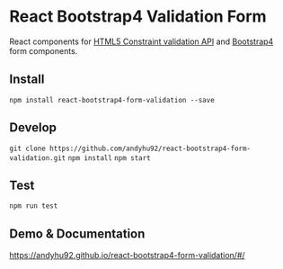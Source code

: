 # React Bootstrap4 Validation Form

React components for [HTML5 Constraint validation API](https://developer.mozilla.org/en-US/docs/Web/Guide/HTML/HTML5/Constraint_validation]) and [Bootstrap4](http://getbootstrap.com/) form components.

## Install

`npm install react-bootstrap4-form-validation --save`

## Develop

`git clone https://github.com/andyhu92/react-bootstrap4-form-validation.git`
`npm install`
`npm start`

## Test

`npm run test`

## Demo & Documentation

https://andyhu92.github.io/react-bootstrap4-form-validation/#/